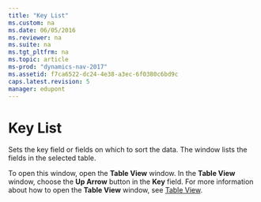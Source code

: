 ```yaml
---
title: "Key List"
ms.custom: na
ms.date: 06/05/2016
ms.reviewer: na
ms.suite: na
ms.tgt_pltfrm: na
ms.topic: article
ms-prod: "dynamics-nav-2017"
ms.assetid: f7ca6522-dc24-4e38-a3ec-6f0380c6bd9c
caps.latest.revision: 5
manager: edupont
---
```

# Key List
Sets the key field or fields on which to sort the data. The window lists the fields in the selected table.  

 To open this window, open the **Table View** window. In the **Table View** window, choose the **Up Arrow** button in the **Key** field. For more information about how to open the **Table View** window, see [Table View](-$-S_2135-Table-View-$-.md).
